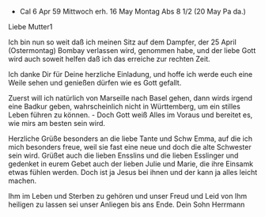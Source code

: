 + Cal 6 Apr 59
 Mittwoch
 erh. 16 May Montag Abs 8 1/2
 (20 May Pa da.)

Liebe Mutter1

Ich bin nun so weit daß ich meinen Sitz auf dem Dampfer, der 25 April (Ostermontag) Bombay verlassen wird, genommen habe, und der liebe Gott wird auch soweit helfen daß ich das erreiche zur rechten Zeit.

Ich danke Dir für Deine herzliche Einladung, und hoffe ich werde euch eine Weile sehen und genießen dürfen wie es Gott gefallt.

Zuerst will ich natürlich von Marseille nach Basel gehen, dann wirds irgend eine Badkur geben, wahrscheinlich nicht in Württemberg, um ein stilles Leben führen zu können. - Doch Gott weiß Alles im Voraus und bereitet es, wie mirs am besten sein wird.

Herzliche Grüße besonders an die liebe Tante und Schw Emma, auf die ich mich besonders freue, weil sie fast eine neue und doch die alte Schwester sein wird. Grüßet auch die lieben Ensslins und die lieben Esslinger und gedenket in eurem Gebet auch der lieben Julie und Marie, die ihre Einsamk etwas fühlen werden. Doch ist ja Jesus bei ihnen und der kann ja alles leicht machen.

Ihm im Leben und Sterben zu gehören und unser Freud und Leid von Ihm heiligen zu lassen sei unser Anliegen bis ans Ende.
 Dein Sohn Herrmann
